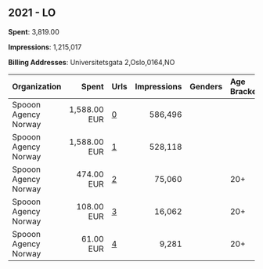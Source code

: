 ## 2021 - LO 
**Spent**: 3,819.00

**Impressions**: 1,215,017

**Billing Addresses**: Universitetsgata 2,Oslo,0164,NO

|Organization|Spent|Urls|Impressions|Genders|Age Brackets|Country Codes|
|:---|---:|:---|---:|:---|:---|:---|
|Spooon Agency Norway|1,588.00 EUR|[0](https://www.snap.com/political-ads/asset/3379d214bd47e96299458486f9b2772d7e84d84887b3ce09dcbca96e248f3ae3?mediaType=png)|586,496|||norway|
|Spooon Agency Norway|1,588.00 EUR|[1](https://www.snap.com/political-ads/asset/77ffba7fadacfcae5bf57b1eb604cb018b6a20171b41703105bf836ee05acb51?mediaType=png)|528,118|||norway|
|Spooon Agency Norway|474.00 EUR|[2](https://www.snap.com/political-ads/asset/d222c8fbfcc2e4e63bff657bcc657d60ca4f81bdc1021e2efd9f715ce562af3b?mediaType=mp4)|75,060||20+|norway|
|Spooon Agency Norway|108.00 EUR|[3](https://www.snap.com/political-ads/asset/efbdf3d0e7d08111749a8fc74626eca75c7a97642dc0c292f1adeccd998d746b?mediaType=mp4)|16,062||20+|norway|
|Spooon Agency Norway|61.00 EUR|[4](https://www.snap.com/political-ads/asset/3cbdafed3fea644188b3df1f99e9281a9774eb4dcdd126fd8140a91b387fe66e?mediaType=mp4)|9,281||20+|norway|
